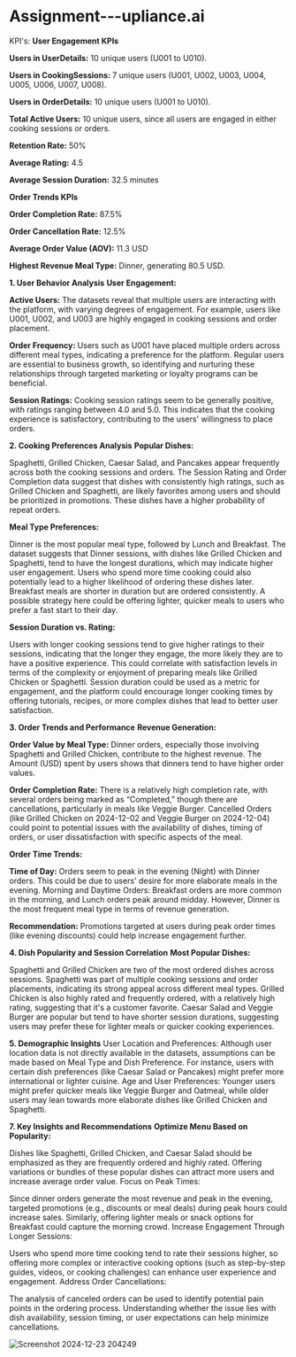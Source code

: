 # Assignment---upliance.ai

KPI's: 
**User Engagement KPIs**

**Users in UserDetails:** 10 unique users (U001 to U010).

**Users in CookingSessions:** 7 unique users (U001, U002, U003, U004, U005, U006, U007, U008).

**Users in OrderDetails:** 10 unique users (U001 to U010).

**Total Active Users:** 10 unique users, since all users are engaged in either cooking sessions or orders.

**Retention Rate:** 50%

**Average Rating:** 4.5

**Average Session Duration:** 32.5 minutes

**Order Trends KPIs**

**Order Completion Rate:** 87.5%

**Order Cancellation Rate:** 12.5%

**Average Order Value (AOV):** 11.3 USD

**Highest Revenue Meal Type:** Dinner, generating 80.5 USD.


**1. User Behavior Analysis**
**User Engagement:**

**Active Users:** The datasets reveal that multiple users are interacting with the platform, with varying degrees of engagement. For example, users like U001, U002, and U003 are highly engaged in cooking sessions and order placement.

**Order Frequency:** Users such as U001 have placed multiple orders across different meal types, indicating a preference for the platform. Regular users are essential to business growth, so identifying and nurturing these relationships through targeted marketing or loyalty programs can be beneficial.

**Session Ratings:** Cooking session ratings seem to be generally positive, with ratings ranging between 4.0 and 5.0. This indicates that the cooking experience is satisfactory, contributing to the users' willingness to place orders.

**2. Cooking Preferences Analysis**
**Popular Dishes:** 

Spaghetti, Grilled Chicken, Caesar Salad, and Pancakes appear frequently across both the cooking sessions and orders.
The Session Rating and Order Completion data suggest that dishes with consistently high ratings, such as Grilled Chicken and Spaghetti, are likely favorites among users and should be prioritized in promotions. These dishes have a higher probability of repeat orders.

**Meal Type Preferences:**

Dinner is the most popular meal type, followed by Lunch and Breakfast.
The dataset suggests that Dinner sessions, with dishes like Grilled Chicken and Spaghetti, tend to have the longest durations, which may indicate higher user engagement. Users who spend more time cooking could also potentially lead to a higher likelihood of ordering these dishes later.
Breakfast meals are shorter in duration but are ordered consistently. A possible strategy here could be offering lighter, quicker meals to users who prefer a fast start to their day.

**Session Duration vs. Rating:**

Users with longer cooking sessions tend to give higher ratings to their sessions, indicating that the longer they engage, the more likely they are to have a positive experience. This could correlate with satisfaction levels in terms of the complexity or enjoyment of preparing meals like Grilled Chicken or Spaghetti.
Session duration could be used as a metric for engagement, and the platform could encourage longer cooking times by offering tutorials, recipes, or more complex dishes that lead to better user satisfaction.

**3. Order Trends and Performance**
**Revenue Generation:**

**Order Value by Meal Type:** Dinner orders, especially those involving Spaghetti and Grilled Chicken, contribute to the highest revenue. The Amount (USD) spent by users shows that dinners tend to have higher order values.

**Order Completion Rate:**
There is a relatively high completion rate, with several orders being marked as “Completed,” though there are cancellations, particularly in meals like Veggie Burger.
Cancelled Orders (like Grilled Chicken on 2024-12-02 and Veggie Burger on 2024-12-04) could point to potential issues with the availability of dishes, timing of orders, or user dissatisfaction with specific aspects of the meal.

**Order Time Trends:**

**Time of Day:** Orders seem to peak in the evening (Night) with Dinner orders. This could be due to users' desire for more elaborate meals in the evening.
Morning and Daytime Orders: Breakfast orders are more common in the morning, and Lunch orders peak around midday. However, Dinner is the most frequent meal type in terms of revenue generation.

**Recommendation:** Promotions targeted at users during peak order times (like evening discounts) could help increase engagement further.

**4. Dish Popularity and Session Correlation**
**Most Popular Dishes:**

Spaghetti and Grilled Chicken are two of the most ordered dishes across sessions. Spaghetti was part of multiple cooking sessions and order placements, indicating its strong appeal across different meal types.
Grilled Chicken is also highly rated and frequently ordered, with a relatively high rating, suggesting that it's a customer favorite.
Caesar Salad and Veggie Burger are popular but tend to have shorter session durations, suggesting users may prefer these for lighter meals or quicker cooking experiences.

**5. Demographic Insights**
User Location and Preferences: Although user location data is not directly available in the datasets, assumptions can be made based on Meal Type and Dish Preference. For instance, users with certain dish preferences (like Caesar Salad or Pancakes) might prefer more international or lighter cuisine.
Age and User Preferences: Younger users might prefer quicker meals like Veggie Burger and Oatmeal, while older users may lean towards more elaborate dishes like Grilled Chicken and Spaghetti.

**7. Key Insights and Recommendations**
**Optimize Menu Based on Popularity:**

Dishes like Spaghetti, Grilled Chicken, and Caesar Salad should be emphasized as they are frequently ordered and highly rated. Offering variations or bundles of these popular dishes can attract more users and increase average order value.
Focus on Peak Times:

Since dinner orders generate the most revenue and peak in the evening, targeted promotions (e.g., discounts or meal deals) during peak hours could increase sales. Similarly, offering lighter meals or snack options for Breakfast could capture the morning crowd.
Increase Engagement Through Longer Sessions:

Users who spend more time cooking tend to rate their sessions higher, so offering more complex or interactive cooking options (such as step-by-step guides, videos, or cooking challenges) can enhance user experience and engagement.
Address Order Cancellations:

The analysis of canceled orders can be used to identify potential pain points in the ordering process. Understanding whether the issue lies with dish availability, session timing, or user expectations can help minimize cancellations.


![Screenshot 2024-12-23 204249](https://github.com/user-attachments/assets/c2d99761-916c-49a9-954d-0f0205f86086)


